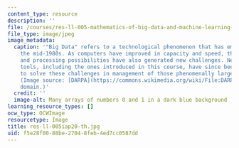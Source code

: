 ```yaml
---
content_type: resource
description: ''
file: /courses/res-ll-005-mathematics-of-big-data-and-machine-learning-january-iap-2020/f5e28f0088be27048feb4ed7cc0587dd_res-ll-005iap20-th.jpg
file_type: image/jpeg
image_metadata:
  caption: '"Big Data" refers to a technological phenomenon that has emerged since
    the mid-1980s. As computers have improved in capacity and speed, the greater storage
    and processing possibilities have also generated new challenges. New analytical
    tools, including the ones introduced in this course, have since been developed
    to solve these challenges in management of those phenomenally large data sets.
    (Image source: [DARPA](https://commons.wikimedia.org/wiki/File:DARPA_Big_Data.jpg)/public
    domain.)'
  credit: ''
  image-alt: Many arrays of numbers 0 and 1 in a dark blue background
learning_resource_types: []
ocw_type: OCWImage
resourcetype: Image
title: res-ll-005iap20-th.jpg
uid: f5e28f00-88be-2704-8feb-4ed7cc0587dd
---
```

